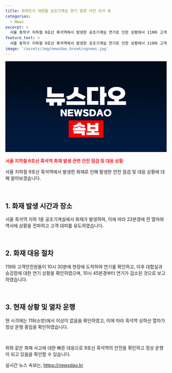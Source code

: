 ```yaml
---
title: 화재조사 대원들 공조기계실 연기 발생 사건 조사 중
categories:
  - News
excerpt: >
  서울 동작구 지하철 9호선 흑석역에서 발생한 공조기계실 연기로 인한 상황에서 119와 고객안전원들이 대응에 나섰다. 10시 45분부터 연기가 감소된 것을 확인하고, 이에 서울시메트로9호선은 정상 운행 중이라고 밝혔다.
feature_text: >
  서울 동작구 지하철 9호선 흑석역에서 발생한 공조기계실 연기로 인한 상황에서 119와 고객안전원들이 대응에 나섰다. 10시 45분부터 연기가 감소된 것을 확인하고, 이에 서울시메트로9호선은 정상 운행 중이라고 밝혔다.
image: '/assets/img/newsdao_breakingnews.jpg'
---
```


<p><img src="/assets/img/newsdao_breakingnews.jpg" alt="cryptoinkorea 속보" /></p>

<p><b><span style="color: #ee2323;">서울 지하철 9호선 흑석역 화재 발생 관련 안전 점검 및 대응 상황</span></b></p>

<p>서울 지하철 9호선 흑석역에서 발생한 화재로 인해 발생한 안전 점검 및 대응 상황에 대해 알아보겠습니다.</p>

<p data-ke-size="size16">&nbsp;</p>

<h2 data-ke-size="size26">1. 화재 발생 시간과 장소</h2>

<p>서울 흑석역 지하 1층 공조기계실에서 화재가 발생하여, 이에 따라 23분경에 전 열차와 역사에 상황을 전파하고 고객 대피를 유도하였습니다.  </p>

<p data-ke-size="size16">&nbsp;</p>

<h2 data-ke-size="size26">2. 화재 대응 절차</h2>

<p>119와 고객안전원들이 10시 30분에 현장에 도착하여 연기를 확인하고, 이후 대합실과 승강장에 대한 연기 상황을 확인하였으며, 10시 45분경부터 연기가 감소된 것으로 보고하였습니다.</p>

<p data-ke-size="size16">&nbsp;</p>

<h2 data-ke-size="size26">3. 현재 상황 및 열차 운행</h2>

<p>현 시각에는 119(소방)에서 이상이 없음을 확인하였고, 이에 따라 흑석역 상하선 열차가 정상 운행 중임을 확인하였습니다.</p>

<p data-ke-size="size16">&nbsp;</p>

<p>위와 같은 화재 사고에 대한 빠른 대응으로 9호선 흑석역의 안전을 확인하고 정상 운행이 되고 있음을 확인할 수 있습니다.</p>
실시간 뉴스 속보는, <a href="https://newsdao.kr" rel="dofollow">https://newsdao.kr</a>


